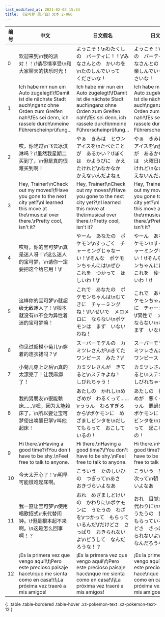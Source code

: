 ```yaml
---
last_modified_at: 2021-02-03 15:34
title: 《宝可梦 黑／白》文本 2-066
---
```

| 编号 | 中文 | 日文假名 | 日文汉字 |
| ---- | ---- | ---- | --- |
| 0 | 欢迎来到\n我的派对！！\f请尽情享受\n和大家聊天的快乐时光！ | ようこそ！\nわたくしの　パーティに！！\fみなさんとの　かいわを\nたのしんでいって　くださいな！ | ようこそ！\nわたくしの　パーティに！！\fみなさんとの　会話を\n楽しんでいって　くださいな！ |
| 1 | Ich habe mir nun ein Auto zugelegt!\fDamit ist die nächste Stadt auch\nganz ohne Orden zum Greifen nah!\fEs sei denn, ich rassele durch\nmeine Führerscheinprüfung... | Ich habe mir nun ein Auto zugelegt!\fDamit ist die nächste Stadt auch\nganz ohne Orden zum Greifen nah!\fEs sei denn, ich rassele durch\nmeine Führerscheinprüfung... | Ich habe mir nun ein Auto zugelegt!\fDamit ist die nächste Stadt auch\nganz ohne Orden zum Greifen nah!\fEs sei denn, ich rassele durch\nmeine Führerscheinprüfung... |
| 2 | 哎，你吃过\n飞云冰淇淋吗？\f虽然我星期二买到了，\n但是真的很难买到啊！ | やぁ　きみは　ヒウンアイスを\nたべたことが　あるかい？\fぼくは　かようびに　かえたけれど\nなかなか　かえないんだよねぇ | やぁ　きみは　ヒウンアイスを\n食べたことが　あるかい？\fぼくは　火曜日に　買えたけれど\nなかなか　買えないんだよねぇ |
| 3 | Hey, Trainer!\nCheck out my moves!\fHave you gone to the next city yet?\nI learned this move at the\rmusical over there.\rPretty cool, isn't it? | Hey, Trainer!\nCheck out my moves!\fHave you gone to the next city yet?\nI learned this move at the\rmusical over there.\rPretty cool, isn't it? | Hey, Trainer!\nCheck out my moves!\fHave you gone to the next city yet?\nI learned this move at the\rmusical over there.\rPretty cool, isn't it? |
| 4 | 哎呀，你的宝可梦\n真是迷人呀！\f这么迷人的宝可梦，\n请你一定要把这个给它用！\f | やーん　あなたの　ポケモン\nすっごく　チャーミングじゃなーい！\fそんな　ポケモンちゃんには\nぜひ　これを　つかって　ほしいわ！\f | やーん　あなたの　ポケモン\nすっごく　チャーミングじゃなーい！\fそんな　ポケモンちゃんには\nぜひ　これを　使って　ほしいわ！\f |
| 5 | 这样你的宝可梦\n就超级无敌迷人了！\f根本就没有\n不会为异性着迷的宝可梦嘛！ | これで　あなたの　ポケモンちゃんは\nむてきに　チャーミングね！\fいせいで　メロメロに　ならない\nポケモンは　まず　いないわね！ | これで　あなたの　ポケモンちゃんは\n無敵に　チャーミングね！\f異性で　メロメロに　ならない\nポケモンは　まず　いないわね！ |
| 6 | 你见过超模小菊儿\n穿着的连衣裙吗？\f | スーパーモデルの　カミツレさんが\nきてた　ワンピース　みた？\f | スーパーモデルの　カミツレさんが\n着てた　ワンピース　みた？\f |
| 7 | 小菊儿穿上之后\n真的太漂亮了！让我麻痹了！ | カミツレさんが　きてると\nステキよね！　しびれちゃう！ | カミツレさんが　着てると\nステキよね！　しびれちゃう！ |
| 8 | 我的男朋友\n很能赖床……\f嗯，因为太能赖床了，\n所以要让宝可梦使出唤醒巴掌\r叫他起床！ | あたしの　かれし\nめざめが　わるくって……\rううん　わるすぎるから\fポケモンに　めざましビンタを\nだしてもらって　おこしているの！ | あたしの　彼氏\n目覚めが　悪くって……\rううん　悪過ぎるから\fポケモンに　めざましビンタを\nだしてもらって　起こしているの！ |
| 9 | Hi there.\nHaving a good time?\fYou don't have to be shy.\nFeel free to talk to anyone. | Hi there.\nHaving a good time?\fYou don't have to be shy.\nFeel free to talk to anyone. | Hi there.\nHaving a good time?\fYou don't have to be shy.\nFeel free to talk to anyone. |
| 10 | 今天太开心了！\n明早可能很难起床啊。 | こういう　たのしいひの　つぎって\nあさ　おきづらいよなあ | こういう　楽しい日の　次って\n朝　起きづらいよなあ |
| 11 | 我一直让宝可梦\n使用唱歌招式\r来代替闹钟。\f但是根本起不来啊。\n这是怎么回事啊！？ | おれ　めざましどけいの　かわりに\nポケモンに　うたうの　わざを\rつかって　もらっているんだ\fだけどさ　さっぱり　おきられないよ\nどうして　なんだろうな！？ | おれ　目覚まし時計の　代わりに\nポケモンに　うたうの　技を\r使って　もらっているんだ\fだけどさ　さっぱり　起きられないよ\nどうして　なんだろうな！？ |
| 12 | ¡Es la primera vez que vengo aquí!\f¡Pero este precioso paisaje hace\nque me sienta como en casa!\f¡La próxima vez traeré a mis amigos! | ¡Es la primera vez que vengo aquí!\f¡Pero este precioso paisaje hace\nque me sienta como en casa!\f¡La próxima vez traeré a mis amigos! | ¡Es la primera vez que vengo aquí!\f¡Pero este precioso paisaje hace\nque me sienta como en casa!\f¡La próxima vez traeré a mis amigos! |
{: .table .table-bordered .table-hover .xz-pokemon-text .xz-pokemon-text-12 }